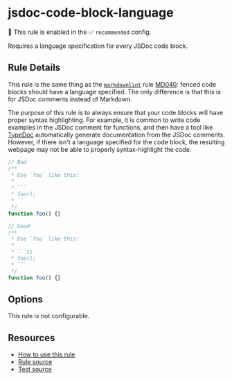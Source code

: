 # jsdoc-code-block-language

💼 This rule is enabled in the ✅ `recommended` config.

Requires a language specification for every JSDoc code block.

<!-- end auto-generated rule header -->

## Rule Details

This rule is the same thing as the [`markdownlint`](https://github.com/DavidAnson/markdownlint) rule [MD040](https://github.com/DavidAnson/markdownlint/blob/main/doc/Rules.md#md040): fenced code blocks should have a language specified. The only difference is that this is for JSDoc comments instead of Markdown.

The purpose of this rule is to always ensure that your code blocks will have proper syntax highlighting. For example, it is common to write code examples in the JSDoc comment for functions, and then have a tool like [TypeDoc](https://typedoc.org/) automatically generate documentation from the JSDoc comments. However, if there isn't a language specified for the code block, the resulting webpage may not be able to properly syntax-highlight the code.

````ts
// Bad
/**
 * Use `foo` like this:
 *
 * ```
 * foo();
 * ```
 */
function foo() {}

// Good
/**
 * Use `foo` like this:
 *
 * ```ts
 * foo();
 * ```
 */
function foo() {}
````

## Options

This rule is not configurable.

## Resources

- [How to use this rule](https://complete-ts.github.io/eslint-plugin-complete)
- [Rule source](https://github.com/complete-ts/complete/blob/main/packages/eslint-plugin-complete/src/rules/jsdoc-code-block-language.ts)
- [Test source](https://github.com/complete-ts/complete/blob/main/packages/eslint-plugin-complete/tests/rules/jsdoc-code-block-language.test.ts)
